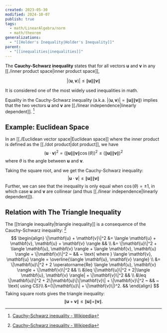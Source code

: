 ```yaml
---
created: 2023-05-30
modified: 2024-10-07
publish: true
tags:
  - math/LinearAlgebra/norm
  - math/theorem
generalizations:
  - "[[Holder's Inequality|Holder's Inequality]]"
parent:
  - "[[inequalities|inequalities]]"
---
```

The **Cauchy-Schwarz inequality** states that for all vectors $\mathbf{u}$ and $\mathbf{v}$ in any [[./inner product space|inner product space]],

$$
|\langle\mathbf{u}, \mathbf{v}\rangle| \le \|\mathbf{u}\| \|\mathbf{v}\|
$$

It is considered one of the most widely used inequalities in math.

Equality in the Cauchy-Schwarz inequality (a.k.a. $|\langle\mathbf{u}, \mathbf{v}\rangle| = \|\mathbf{u}\| \|\mathbf{v}\|$) implies that the two vectors $\mathbf{u}$ and $\mathbf{v}$ are [[./linear independence|linearly dependent]]. [^1]

## Example: Euclidean Space
In an [[./Euclidean vector space|Euclidean space]] where the inner product is defined as the [[./dot product|dot product]], we have
$$
(\mathbf{u} \cdot \mathbf{v})^2
= (\|\mathbf{u}\| \|\mathbf{v}\| \cos(\theta))^2
\le (\|\mathbf{u}\| \|\mathbf{v}\|)^2
$$
where $\theta$ is the angle between $\mathbf{u}$ and $\mathbf{v}$.

Taking the square root, and we get the Cauchy-Schwarz inequality:
$$
|\mathbf{u} \cdot \mathbf{v}|
\le \|\mathbf{u}\| \|\mathbf{v}\|
$$
Further, we can see that the inequality is only equal when $\cos(\theta) = \pm1$, in which case $\mathbf{u}$ and $\mathbf{v}$ are collinear (and thus [[./linear independence|linearly dependent]]).

## Relation with The Triangle Inequality
The [[triangle inequality|triangle inequality]] is a consequence of the Cauchy-Schwarz inequality: [^1]
$$
\begin{align}
\|\mathbf{u} + \mathbf{v}\|^2 
&= \langle \mathbf{u} + \mathbf{v}, \mathbf{u} + \mathbf{v} \rangle && \\
&= \|\mathbf{u}\|^2 + \langle \mathbf{u}, \mathbf{v} \rangle + \langle \mathbf{v}, \mathbf{u} \rangle + \|\mathbf{v}\|^2 ~ && ~ \text{ where } \langle \mathbf{v}, \mathbf{u} \rangle = \overline{\langle \mathbf{u}, \mathbf{v} \rangle} \\
&= \|\mathbf{u}\|^2 + 2 \operatorname{Re} \langle \mathbf{u}, \mathbf{v} \rangle + \|\mathbf{v}\|^2 && \\
&\leq \|\mathbf{u}\|^2 + 2|\langle \mathbf{u}, \mathbf{v} \rangle| + \|\mathbf{v}\|^2 && \\
&\leq \|\mathbf{u}\|^2 + 2\|\mathbf{u}\|\|\mathbf{v}\| + \|\mathbf{v}\|^2 ~ && ~ \text{ using CS}\\
&=(\|\mathbf{u}\| + \|\mathbf{v}\|)^2. && 
\end{align}
$$
Taking square roots gives the triangle inequality:
$$\|\mathbf{u} + \mathbf{v}\| \leq \|\mathbf{u}\| + \|\mathbf{v}\|.$$


[^1]: [Cauchy–Schwarz inequality - Wikipedia](https://en.wikipedia.org/wiki/Cauchy%E2%80%93Schwarz_inequality)
